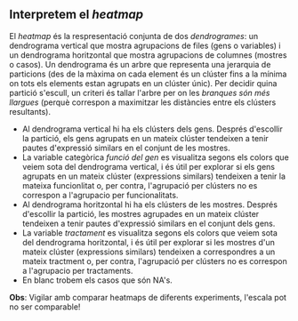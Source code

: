 ## Interpretem el *heatmap*

El *heatmap* és la respresentació conjunta de dos *dendrogrames*: un dendrograma vertical que mostra agrupacions de files (gens o variables) i un dendrograma horitzontal que mostra agrupacions de columnes (mostres o casos). Un dendrograma és un arbre que representa una jerarquia de particions (des de la màxima on cada element és un clúster fins a la mínima on tots els elements estan agrupats en un clúster únic). Per decidir quina partició s'escull, un criteri és tallar l'arbre per on les *branques són més llargues* (perquè correspon a maximitzar les distàncies entre els clústers resultants).

- Al dendrograma vertical hi ha els clústers dels gens. Després d'escollir la partició, els gens agrupats en un mateix clúster tendeixen a tenir pautes d'expressió similars en el conjunt de les mostres.
- La variable categòrica *funció del gen* es visualitza segons els colors que veiem sota del dendrograma vertical, i és  útil per explorar si els gens agrupats en un mateix clúster (expressions similars) tendeixen a tenir la mateixa funcionlitat o, per contra, l'agrupació per clústers no es correspon a l'agrupacio per funcionalitats. 
- Al dendrograma horitzontal hi ha els clústers de les mostres. Després d'escollir la partició, les mostres agrupades en un mateix clúster tendeixen a tenir pautes d'expressió similars en el conjunt dels gens.
- La variable *tractament* es visualitza segons els colors que veiem sota del dendrograma horitzontal, i és útil per  explorar si les mostres d'un mateix clúster (expressions similars) tendeixen a correspondres a un mateix tractment o, per contra, l'agrupació per clústers no es correspon a l'agrupacio per tractaments. 
- En blanc trobem els casos que són NA's.

**Obs**: Vigilar amb comparar heatmaps de diferents experiments, l'escala pot no ser comparable!
